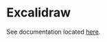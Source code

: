 # Excalidraw

See documentation located [here][1].

[1]: <https://nicholaswilde.io/homelab/apps/excalidraw/>
